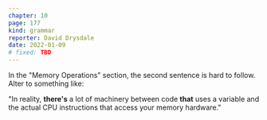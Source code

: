 ```yaml
---
chapter: 10
page: 177
kind: grammar
reporter: David Drysdale
date: 2022-01-09
# fixed: TBD
---
```

In the "Memory Operations" section, the second sentence is hard to follow. Alter to something like:

"In reality, **there's** a lot of machinery between code **that** uses a variable and
the actual CPU instructions that access your memory hardware."
